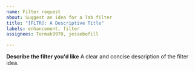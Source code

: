 ```yaml
---
name: Filter request
about: Suggest an idea for a Tab filter
title: "[FLTR]: A Descriptive Title"
labels: enhancement, filter
assignees: Tormak9970, jessebofill

---
```


**Describe the filter you'd like**
A clear and concise description of the filter idea.
